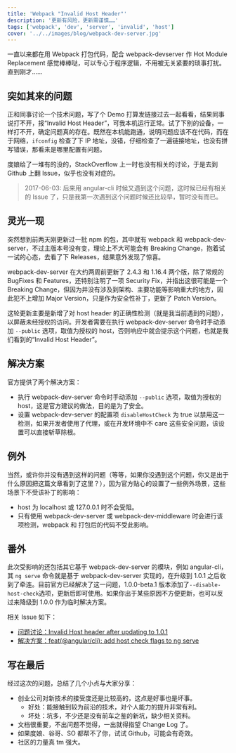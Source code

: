 ```yaml
---
title: 'Webpack "Invalid Host Header"'
description: '更新有风险，更新需谨慎……'
tags: ['webpack', 'dev', 'server', 'invalid', 'host']
cover: '../../images/blog/webpack-dev-server.jpg'
---
```


一直以来都在用 Webpack 打包代码，配合 webpack-devserver 作 Hot Module Replacement 感觉棒棒哒，可以专心于程序逻辑，不用被无关紧要的琐事打扰。直到刚才……

## 突如其来的问题

正和同事讨论一个技术问题，写了个 Demo 打算发链接过去一起看看，结果同事说打不开，报“Invalid Host Header”，可我本机运行正常。试了下别的设备，一样打不开，确定问题真的存在。既然在本机能跑通，说明问题应该不在代码，而在于网络，`ifconfig` 检查了下 IP 地址，没错，仔细检查了一遍链接地址，也没有拼写错误，那看来是哪里配置有问题。

度娘给了一堆有的没的，StackOverflow 上一时也没有相关的讨论，于是去到 Github 上翻 Issue，似乎也没有对症的。

> 2017-06-03: 后来用 angular-cli 时候又遇到这个问题，这时候已经有相关的 Issue 了，只是我第一次遇到这个问题时候还比较早，暂时没有而已。

## 灵光一现

突然想到前两天刚更新过一批 npm 的包，其中就有 webpack 和 webpack-dev-server，不过主版本号没有变，理论上不大可能会有 Breaking Change，抱着试一试的心态，去看了下 Releases，结果意外发现了惊喜。

webpack-dev-server 在大约两周前更新了 2.4.3 和 1.16.4 两个版，除了常规的 BugFixes 和 Features，还特别注明了一项 Security Fix，并指出这很可能是一个 Breaking Change，但因为并没有涉及到架构、主要功能等影响重大的地方，因此犯不上增加 Major Version，只是作为安全性补丁，更新了 Patch Version。

这轮更新主要是新增了对 host header 的正确性检测（就是我当前遇到的问题），以屏蔽未经授权的访问。开发者需要在执行 webpack-dev-server 命令时手动添加 `--public` 选项，取值为授权的 host，否则响应中就会提示这个问题，也就是我们看到的“Invalid Host Header”。

## 解决方案

官方提供了两个解决方案：

- 执行 webpack-dev-server 命令时手动添加 `--public` 选项，取值为授权的 host，这是官方建议的做法，目的是为了安全。
- 设置 webpack-dev-server 的配置项 `disableHostCheck` 为 true 以禁用这一检测，如果开发者使用了代理，或在开发环境中不 care 这些安全问题，该设置可以直接斩草除根。

## 例外

当然，或许你并没有遇到这样的问题（等等，如果你没遇到这个问题，你又是出于什么原因把这篇文章看到了这里？），因为官方贴心的设置了一些例外场景，这些场景下不受该补丁的影响：

- host 为 localhost 或 127.0.0.1 时不会受阻。
- 只有使用 webpack-dev-server 或 webpack-dev-middleware 时会进行该项检测，webpack 和 打包后的代码不受此影响。

## 番外

此次受影响的还包括其它基于 webpack-dev-server 的模块，例如 angular-cli，其 `ng serve` 命令就是基于 webpack-dev-server 实现的，在升级到 1.0.1 之后收到了牵连。目前官方已经解决了这一问题，1.0.0-beta.1 版本添加了`--disable-host-check`选项，更新后即可使用。如果你出于某些原因不方便更新，也可以反过来降级到 1.0.0 作为临时解决方案。

相关 Issue 如下：
- <a href="https://github.com/angular/angular-cli/issues/6070">问题讨论：Invalid Host header after updating to 1.0.1</a>
- <a href="https://github.com/angular/angular-cli/issues/6173">解决方案：feat(@angular/cli): add host check flags to ng serve</a>

## 写在最后

经过这次的问题，总结了几个小点与大家分享：
- 创业公司对新技术的接受度还是比较高的，这点是好事也是坏事。
  - 好处：能接触到较为前沿的技术，对个人能力的提升非常有利。
  - 坏处：坑多，不少还是没有前车之鉴的新坑，缺少相关资料。
- 文档很重要，不出问题不觉得，一出就得指望 Change Log 了。
- 如果度娘、谷哥、SO 都帮不了你，试试 Github，可能会有奇效。
- 社区的力量真 tm 强大。